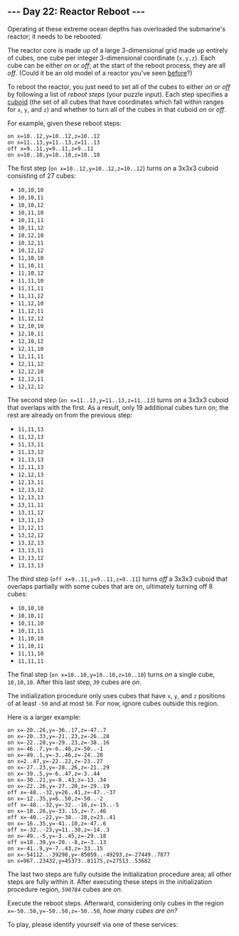 <article class="day-desc"><h2>--- Day 22: Reactor Reboot ---</h2><p>Operating at these extreme ocean depths has overloaded the submarine's reactor; it needs to be rebooted.</p>
<p>The reactor core is made up of a large 3-dimensional grid made up entirely of cubes, one cube per integer 3-dimensional coordinate (<code>x,y,z</code>). Each cube can be either <em>on</em> or <em>off</em>; at the start of the reboot process, they are all <em>off</em>. (Could it be an old model of a reactor you've seen <a href="/2020/day/17">before</a>?)</p>
<p>To reboot the reactor, you just need to set all of the cubes to either <em>on</em> or <em>off</em> by following a list of <em>reboot steps</em> (your puzzle input). Each step specifies a <a href="https://en.wikipedia.org/wiki/Cuboid" target="_blank">cuboid</a> (the set of all cubes that have coordinates which fall within ranges for <code>x</code>, <code>y</code>, and <code>z</code>) and whether to turn all of the cubes in that cuboid <em>on</em> or <em>off</em>.</p>
<p>For example, given these reboot steps:</p>
<pre><code>on x=10..12,y=10..12,z=10..12
on x=11..13,y=11..13,z=11..13
off x=9..11,y=9..11,z=9..11
on x=10..10,y=10..10,z=10..10
</code></pre>
<p>The first step (<code>on x=10..12,y=10..12,z=10..12</code>) turns <em>on</em> a 3x3x3 cuboid consisting of 27 cubes:</p>
<ul>
<li><code>10,10,10</code></li>
<li><code>10,10,11</code></li>
<li><code>10,10,12</code></li>
<li><code>10,11,10</code></li>
<li><code>10,11,11</code></li>
<li><code>10,11,12</code></li>
<li><code>10,12,10</code></li>
<li><code>10,12,11</code></li>
<li><code>10,12,12</code></li>
<li><code>11,10,10</code></li>
<li><code>11,10,11</code></li>
<li><code>11,10,12</code></li>
<li><code>11,11,10</code></li>
<li><code>11,11,11</code></li>
<li><code>11,11,12</code></li>
<li><code>11,12,10</code></li>
<li><code>11,12,11</code></li>
<li><code>11,12,12</code></li>
<li><code>12,10,10</code></li>
<li><code>12,10,11</code></li>
<li><code>12,10,12</code></li>
<li><code>12,11,10</code></li>
<li><code>12,11,11</code></li>
<li><code>12,11,12</code></li>
<li><code>12,12,10</code></li>
<li><code>12,12,11</code></li>
<li><code>12,12,12</code></li>
</ul>
<p>The second step (<code>on x=11..13,y=11..13,z=11..13</code>) turns <em>on</em> a 3x3x3 cuboid that overlaps with the first. As a result, only 19 additional cubes turn on; the rest are already on from the previous step:</p>
<ul>
<li><code>11,11,13</code></li>
<li><code>11,12,13</code></li>
<li><code>11,13,11</code></li>
<li><code>11,13,12</code></li>
<li><code>11,13,13</code></li>
<li><code>12,11,13</code></li>
<li><code>12,12,13</code></li>
<li><code>12,13,11</code></li>
<li><code>12,13,12</code></li>
<li><code>12,13,13</code></li>
<li><code>13,11,11</code></li>
<li><code>13,11,12</code></li>
<li><code>13,11,13</code></li>
<li><code>13,12,11</code></li>
<li><code>13,12,12</code></li>
<li><code>13,12,13</code></li>
<li><code>13,13,11</code></li>
<li><code>13,13,12</code></li>
<li><code>13,13,13</code></li>
</ul>
<p>The third step (<code>off x=9..11,y=9..11,z=9..11</code>) turns <em>off</em> a 3x3x3 cuboid that overlaps partially with some cubes that are on, ultimately turning off 8 cubes:</p>
<ul>
<li><code>10,10,10</code></li>
<li><code>10,10,11</code></li>
<li><code>10,11,10</code></li>
<li><code>10,11,11</code></li>
<li><code>11,10,10</code></li>
<li><code>11,10,11</code></li>
<li><code>11,11,10</code></li>
<li><code>11,11,11</code></li>
</ul>
<p>The final step (<code>on x=10..10,y=10..10,z=10..10</code>) turns <em>on</em> a single cube, <code>10,10,10</code>. After this last step, <code><em>39</em></code> cubes are <em>on</em>.</p>
<p>The initialization procedure only uses cubes that have <code>x</code>, <code>y</code>, and <code>z</code> positions of at least <code>-50</code> and at most <code>50</code>. For now, ignore cubes outside this region.</p>
<p>Here is a larger example:</p>
<pre><code>on x=-20..26,y=-36..17,z=-47..7
on x=-20..33,y=-21..23,z=-26..28
on x=-22..28,y=-29..23,z=-38..16
on x=-46..7,y=-6..46,z=-50..-1
on x=-49..1,y=-3..46,z=-24..28
on x=2..47,y=-22..22,z=-23..27
on x=-27..23,y=-28..26,z=-21..29
on x=-39..5,y=-6..47,z=-3..44
on x=-30..21,y=-8..43,z=-13..34
on x=-22..26,y=-27..20,z=-29..19
off x=-48..-32,y=26..41,z=-47..-37
on x=-12..35,y=6..50,z=-50..-2
off x=-48..-32,y=-32..-16,z=-15..-5
on x=-18..26,y=-33..15,z=-7..46
off x=-40..-22,y=-38..-28,z=23..41
on x=-16..35,y=-41..10,z=-47..6
off x=-32..-23,y=11..30,z=-14..3
on x=-49..-5,y=-3..45,z=-29..18
off x=18..30,y=-20..-8,z=-3..13
on x=-41..9,y=-7..43,z=-33..15
on x=-54112..-39298,y=-85059..-49293,z=-27449..7877
on x=967..23432,y=45373..81175,z=27513..53682
</code></pre>
<p>The last two steps are fully outside the initialization procedure area; all other steps are fully within it. After executing these steps in the initialization procedure region, <code><em>590784</em></code> cubes are <em>on</em>.</p>
<p>Execute the reboot steps. Afterward, considering only cubes in the region <code>x=-50..50,y=-50..50,z=-50..50</code>, <em>how many cubes are on?</em></p>
</article>
<p>To play, please identify yourself via one of these services:</p>
